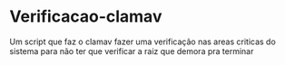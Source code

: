 # Verificacao-clamav
Um script que faz o clamav fazer uma verificação nas areas criticas do sistema para não ter que verificar a raiz que demora pra terminar
